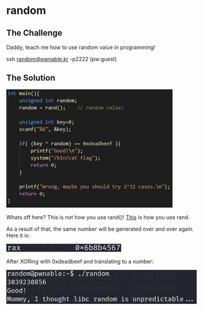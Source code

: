 # random



## The Challenge



Daddy, teach me how to use random value in programming!



ssh random@pwnable.kr -p2222 \(pw:guest\)



## The Solution



![](/.gitbook/assets/image%20%2823%29.png)



Whats off here? This is not how you use rand\(\)! [This](https://stackoverflow.com/questions/1108780/why-do-i-always-get-the-same-sequence-of-random-numbers-with-rand) is how you use rand.



As a result of that, the same number will be generated over and over again. Here it is:



![](/.gitbook/assets/image%20%2825%29.png)



After XORing with 0xdeadbeef and translating to a number:



 



![](/.gitbook/assets/image%20%2826%29.png)



